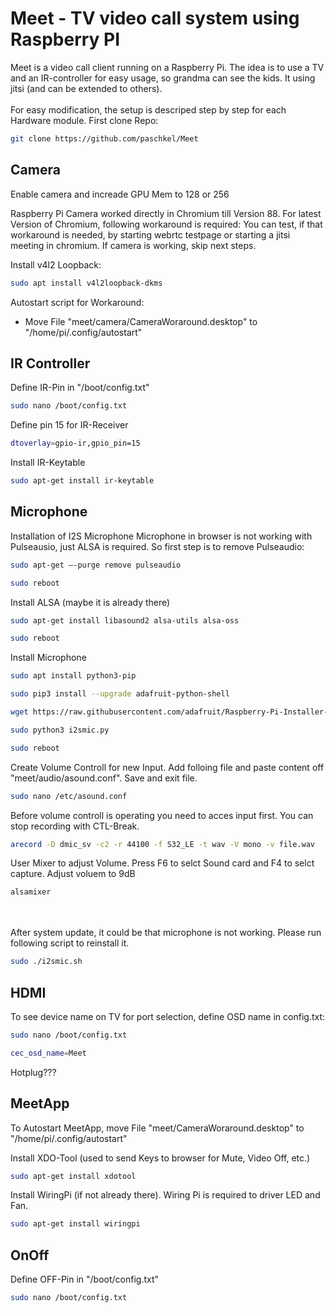 # Meet - TV video call system using Raspberry PI
Meet is a video call client running on a Raspberry Pi. The idea is to use a TV and an IR-controller for easy usage, so grandma can see the kids. It using jitsi (and can be extended to others).
<br><br>
For easy modification, the setup is descriped step by step for each Hardware module. First clone Repo:

```sh
git clone https://github.com/paschkel/Meet
```

## Camera
Enable camera and increade GPU Mem to 128 or 256

Raspberry Pi Camera worked directly in Chromium till Version 88. For latest Version of Chromium, following workaround is required:
You can test, if that workaround is needed, by starting webrtc testpage or starting a jitsi meeting in chromium. If camera is working, skip next steps.

Install v4l2 Loopback:
```sh
sudo apt install v4l2loopback-dkms
```
Autostart script for Workaround:
- Move File "meet/camera/CameraWoraround.desktop" to "/home/pi/.config/autostart"


## IR Controller
Define IR-Pin in "/boot/config.txt"
```sh
sudo nano /boot/config.txt
```
Define pin 15 for IR-Receiver
```sh
dtoverlay=gpio-ir,gpio_pin=15
```

Install IR-Keytable
```sh
sudo apt-get install ir-keytable
```


## Microphone
Installation of I2S Microphone
Microphone in browser is not working with Pulseausio, just ALSA is required. So first step is to remove Pulseaudio:
```sh
sudo apt-get –-purge remove pulseaudio
```
```sh
sudo reboot
```
Install ALSA (maybe it is already there)
```sh
sudo apt-get install libasound2 alsa-utils alsa-oss
```
```sh
sudo reboot
```
Install Microphone
```sh
sudo apt install python3-pip
```
```sh
sudo pip3 install --upgrade adafruit-python-shell
```
```sh
wget https://raw.githubusercontent.com/adafruit/Raspberry-Pi-Installer-Scripts/master/i2smic.py
```
```sh
sudo python3 i2smic.py
```
```sh
sudo reboot
```
Create Volume Controll for new Input. Add folloing file and paste content off "meet/audio/asound.conf". Save and exit file.
```sh
sudo nano /etc/asound.conf
```
Before volume controll is operating you need to acces input first. You can stop recording  with CTL-Break.
```sh
arecord -D dmic_sv -c2 -r 44100 -f S32_LE -t wav -V mono -v file.wav
```
User Mixer to adjust Volume. Press F6 to selct Sound card and F4 to selct capture. Adjust voluem to 9dB
```sh
alsamixer
```
<br><br>
After system update, it could be that microphone is not working. Please run following script to reinstall it.
```sh
sudo ./i2smic.sh
```

## HDMI
To see device name on TV for port selection, define OSD name in config.txt:
```sh
sudo nano /boot/config.txt
```
```sh
cec_osd_name=Meet
```
Hotplug???

## MeetApp
To Autostart MeetApp, move File "meet/CameraWoraround.desktop" to "/home/pi/.config/autostart"

Install XDO-Tool (used to send Keys to browser for Mute, Video Off, etc.)
```sh
sudo apt-get install xdotool
```

Install WiringPi (if not already there). Wiring Pi is required to driver LED and Fan.
```sh
sudo apt-get install wiringpi
```


## OnOff
Define OFF-Pin in "/boot/config.txt"
```sh
sudo nano /boot/config.txt
```
